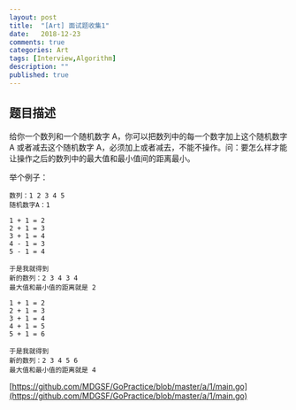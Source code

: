 ```yaml
---
layout: post
title:  "[Art] 面试题收集1"
date:   2018-12-23
comments: true
categories: Art
tags: [Interview,Algorithm]
description: ""
published: true
---
```


## 题目描述

给你一个数列和一个随机数字 A，你可以把数列中的每一个数字加上这个随机数字 A 或者减去这个随机数字 A，必须加上或者减去，不能不操作。问：要怎么样才能让操作之后的数列中的最大值和最小值间的距离最小。

举个例子：

```
数列：1 2 3 4 5
随机数字A：1
```

```
1 + 1 = 2
2 + 1 = 3
3 + 1 = 4
4 - 1 = 3
5 - 1 = 4

于是我就得到
新的数列：2 3 4 3 4
最大值和最小值的距离就是 2
```

```
1 + 1 = 2
2 + 1 = 3
3 + 1 = 4
4 + 1 = 5
5 + 1 = 6

于是我就得到
新的数列：2 3 4 5 6
最大值和最小值的距离就是 4
```

[https://github.com/MDGSF/GoPractice/blob/master/a/1/main.go](https://github.com/MDGSF/GoPractice/blob/master/a/1/main.go)
